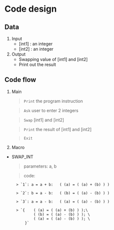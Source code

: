
# Code design

## Data
1. Input
	- [int1] : an integer
	- [int2] : an integer
2. Output
	- Swapping value of [int1] and [int2]
	- Print out the result

## Code flow
1. Main
	> `Print` the program instruction

	> `Ask` user to enter 2 integers

	> `Swap` [int1] and [int2]

	> `Print` the result of [int1] and [int2]

	> `Exit`

2. Macro
- SWAP_INT
	> parameters: a, b

	> code: 

		> `1`: a = a + b: 	( (a) = ( (a) + (b) ) )

		> `2`: b = a - b: 	( (b) = ( (a) - (b) ) )

		> `3`: a = a - b: 	( (a) = ( (a) - (b) ) )

		> `{ 	( (a) = ( (a) + (b) ) );\
				( (b) = ( (a) - (b) ) ); \
				( (a) = ( (a) - (b) ) ); \
			}`